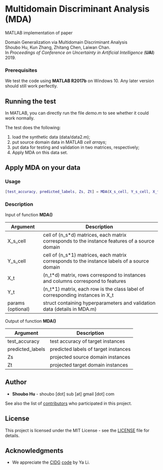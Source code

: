 # Multidomain Discriminant Analysis (MDA)

MATLAB implementation of paper

Domain Generalization via Multidomain Discriminant Analysis  
Shoubo Hu, Kun Zhang, Zhitang Chen, Laiwan Chan.  
In *Proceedings of Conference on Uncertainty in Artificial Intelligence* (**UAI**) 2019.

### Prerequisites

We test the code using **MATLAB R2017b** on Windows 10. Any later version should still work perfectly.

## Running the test

In MATLAB, you can directly run the file *demo.m* to see whether it could work normally.

The test does the following:

1. load the synthetic data (data/data2.m);
1. put source domain data in MATLAB *cell arrays*;
1. put data for testing and validation in two matrices, respectively;
1. Apply MDA on this data set.


## Apply **MDA** on your data

### Usage

```Matlab
[test_accuracy, predicted_labels, Zs, Zt] = MDA(X_s_cell, Y_s_cell, X_t, Y_t, params)
```

### Description

Input of function **MDA()**

| Argument  | Description  |
|---|---|
|X_s_cell | cell of (n_s*d) matrices, each matrix corresponds to the instance features of a source domain|
|Y_s_cell | cell of (n_s*1) matrices, each matrix corresponds to the instance labels of a source domain |
|X_t |(n_t*d) matrix, rows correspond to instances and columns correspond to features |
|Y_t|(n_t*1) matrix, each row is the class label of corresponding instances in X_t |
|params (optional)|struct containing hyperparameters and validation data (details in MDA.m)|

Output of function **MDA()**

| Argument  | Description  |
|---|---|
|test_accuracy | test accuracy of target instances |
|predicted_labels|predicted labels of target instances|
|Zs|projected source domain instances|
|Zt|projected target domain instances|

## Author

* **Shoubo Hu** - shoubo [dot] sub [at] gmail [dot] com

See also the list of [contributors](https://github.com/amber0309/Multidomain-Discriminant-Analysis/graphs/contributors) who participated in this project.

## License

This project is licensed under the MIT License - see the [LICENSE](LICENSE) file for details.

## Acknowledgments

* We appreciate the [CIDG](https://aaai.org/ocs/index.php/AAAI/AAAI18/paper/view/16595) [code](https://mingming-gong.github.io/papers/CIDG.zip) by Ya Li.

